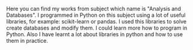 Here you can find my works from subject which name is "Analysis and Databases". I programmed in Python on this subject using a lot of useful libraries, for example:
scikit-learn or pandas. I used this libraries to solve create databases and modify them. I could learn more how to program in Python.
Also I have learnt a lot about libraries in python and how to use them in practice.